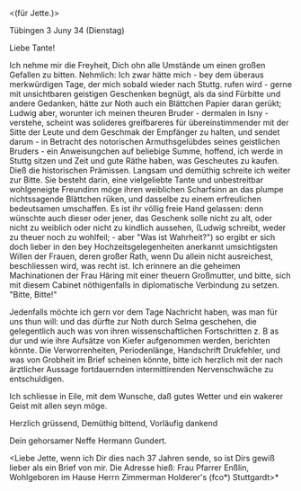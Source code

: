 <(für Jette.)>

 Tübingen 3 Juny 34 (Dienstag)

Liebe Tante!

Ich nehme mir die Freyheit, Dich ohn alle Umstände um einen großen Gefallen zu bitten. Nehmlich: Ich zwar hätte mich - bey dem überaus merkwürdigen Tage, der mich sobald wieder nach Stuttg. rufen wird - gerne mit unsichtbaren geistigen Geschenken begnügt, als da sind Fürbitte und andere Gedanken, hätte zur Noth auch ein Blättchen Papier daran gerükt; Ludwig aber, worunter ich meinen theuren Bruder - dermalen in Isny - verstehe, scheint was solideres greifbareres für übereinstimmender mit der Sitte der Leute und dem Geschmak der Empfänger zu halten, und sendet darum - in Betracht des notorischen Armuthsgelübdes seines geistlichen Bruders - ein Anweisungchen auf beliebige Summe, hoffend, ich werde in Stuttg sitzen und Zeit und gute Räthe haben, was Gescheutes zu kaufen. Dieß die historischen Prämissen. Langsam und demüthig schreite ich weiter zur Bitte. Sie besteht darin, eine vielgeliebte Tante und unbestreitbar wohlgeneigte Freundinn möge ihren weiblichen Scharfsinn an das plumpe nichtssagende Blättchen rüken, und dasselbe zu einem erfreulichen bedeutsamen umschaffen. Es ist ihr völlig freie Hand gelassen: denn wünschte auch dieser oder jener, das Geschenk solle nicht zu alt, oder nicht zu weiblich oder nicht zu kindlich aussehen, (Ludwig schreibt, weder zu theuer noch zu wohlfeil; - aber "Was ist Wahrheit?") so ergibt er sich doch lieber in den bey Hochzeitsgelegenheiten anerkannt umsichtigsten Willen der Frauen, deren großer Rath, wenn Du allein nicht ausreichest, beschliessen wird, was recht ist. Ich erinnere an die geheimen Machinationen der Frau Häring mit einer theuern Großmutter, und bitte, sich mit diesem Cabinet nöthigenfalls in diplomatische Verbindung zu setzen. "Bitte, Bitte!"

Jedenfalls möchte ich gern vor dem Tage Nachricht haben, was man für uns thun will: und das dürfte zur Noth durch Selma geschehen, die gelegentlich auch was von ihren wissenschaftlichen Fortschritten z. B as dur und wie ihre Aufsätze von Kiefer aufgenommen werden, berichten könnte. 
Die Verworrenheiten, Periodenlänge, Handschrift Drukfehler, und was von Grobheit im Brief scheinen könnte, bitte ich herzlich mit der nach ärztlicher Aussage fortdauernden intermittirenden Nervenschwäche zu entschuldigen.

Ich schliesse in Eile, mit dem Wunsche, daß gutes Wetter und ein wakerer Geist mit allen seyn möge.

 Herzlich grüssend,
 Demüthig bittend,
 Vorläufig dankend

 Dein gehorsamer Neffe
 Hermann Gundert.

<Liebe Jette, wenn ich Dir dies nach 37 Jahren sende, so ist Dirs gewiß lieber als ein Brief von mir. Die Adresse hieß:
 Frau Pfarrer Enßlin, Wohlgeboren
 im Hause Herrn Zimmerman Holderer's
 (fco*) Stuttgardt>*


